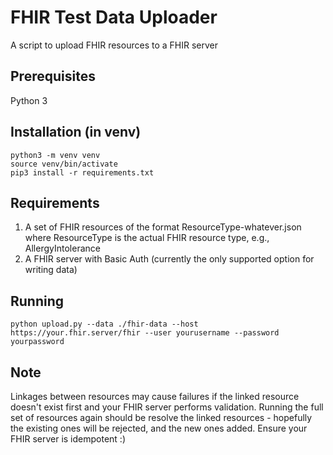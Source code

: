 # FHIR Test Data Uploader

A script to upload FHIR resources to a FHIR server

## Prerequisites
Python 3

## Installation (in venv)

```
python3 -m venv venv
source venv/bin/activate
pip3 install -r requirements.txt
```

## Requirements

1. A set of FHIR resources of the format ResourceType-whatever.json where ResourceType is the actual FHIR resource type, e.g., AllergyIntolerance
2. A FHIR server with Basic Auth (currently the only supported option for writing data)

## Running

`python upload.py --data ./fhir-data --host https://your.fhir.server/fhir --user yourusername --password yourpassword`

## Note
Linkages between resources may cause failures if the linked resource doesn't exist first and your FHIR server performs validation.
Running the full set of resources again should be resolve the linked resources - hopefully the existing ones will be rejected, and the new ones added.
Ensure your FHIR server is idempotent :)